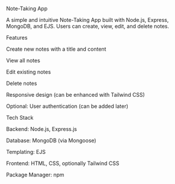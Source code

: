 Note-Taking App

A simple and intuitive Note-Taking App built with Node.js, Express, MongoDB, and EJS. Users can create, view, edit, and delete notes.

Features

Create new notes with a title and content

View all notes

Edit existing notes

Delete notes

Responsive design (can be enhanced with Tailwind CSS)

Optional: User authentication (can be added later)

Tech Stack

Backend: Node.js, Express.js

Database: MongoDB (via Mongoose)

Templating: EJS

Frontend: HTML, CSS, optionally Tailwind CSS

Package Manager: npm
